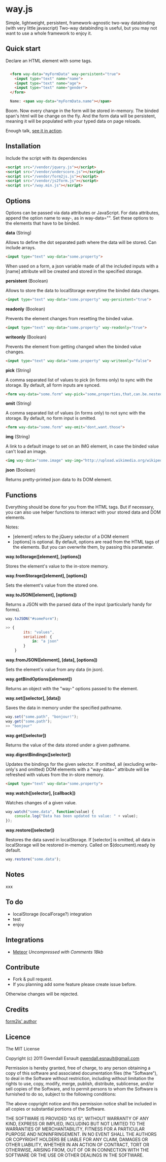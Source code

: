 way.js
======

Simple, lightweight, persistent, framework-agnostic two-way databinding (with very little javascript)
Two-way databinding is useful, but you may not want to use a whole framework to enjoy it.

## Quick start ##

Declare an HTML element with some tags.

```html

  <form way-data="myFormData" way-persistent="true">
  	<input type="text" name="name">
  	<input type="text" name="age">
  	<input type="text" name="gender">
  </form>

  Name: <span way-data="myFormData.name"></span>

```

Boom. Now every change in the form will be stored in-memory. The binded span's html will be change on the fly. And the form data will be persistent, meaning it will be populated with your typed data on page reloads.

Enough talk, [see it in action](https://github.com/maxatwork/form2js).


## Installation ##

Include the script with its dependencies

```html
<script src="/vendor/jquery.js"></script>
<script src="/vendor/underscore.js"></script>
<script src="/vendor/form2js.js"></script>
<script src="/vendor/js2form.js"></script>
<script src="/way.min.js"></script>
```

## Options ##

Options can be passed via data attributes or JavaScript. For data attributes, append the option name to way-, as in way-data="".
Set these options to the elements that have to be binded.

**data** (String)

Allows to define the dot separated path where the data will be stored. Can include arrays.

```html
<input type="text" way-data="some.property">
```

When used on a form, a json variable made of all the included inputs with a [name] attribute will be created and stored in the specified storage.

**persistent** (Boolean)

Allows to store the data to localStorage everytime the binded data changes.

```html
<input type="text" way-data="some.property" way-persistent="true">
```

**readonly** (Boolean)

Prevents the element changes from resetting the binded value.

```html
<input type="text" way-data="some.property" way-readonly="true">
```

**writeonly** (Boolean)

Prevents the element from getting changed when the binded value changes.

```html
<input type="text" way-data="some.property" way-writeonly="false">
```

**pick** (String)

A comma separated list of values to pick (in forms only) to sync with the storage. By default, all form inputs are synced.

```html
<form way-data="some.form" way-pick="some,properties,that,can.be.nested">
```

**omit** (String)

A comma separated list of values (in forms only) to not sync with the storage. By default, no form input is omitted.

```html
<form way-data="some.form" way-omit="dont,want.those">
```

**img** (String)

A link to a default image to set on an IMG element, in case the binded value can't load an image.

```html
<img way-data="some.image" way-img="http://upload.wikimedia.org/wikipedia/en/a/a6/Bender_Rodriguez.png">
```

**json** (Boolean)

Returns pretty-printed json data to its DOM element.

<!--
- prettyprint (?)
-->

## Functions ##

Everything should be done for you from the HTML tags. But if necessary, you can also use helper functions to interact with your stored data and DOM elements. 


Notes: 
- [element] refers to the jQuery selector of a DOM element
- [options] is optional. By default, options are read from the HTML tags of the elements. But you can overwrite them, by passing this parameter.

**way.toStorage([element], [options])**

Stores the element's value to the in-store memory.

**way.fromStorage([element], [options])**

Sets the element's value from the stored one.

**way.toJSON([element], [options])**

Returns a JSON with the parsed data of the input (particularly handy for forms).

```javascript
way.toJSON("#someForm");

>> {
		its: "values",
		serialized: {
			in: "a json"
		}
	}
```

**way.fromJSON([element], [data], [options])**

Sets the element's value from any data (in json).

**way.getBindOptions([element])**

Returns an object with the "way-" options passed to the element.

**way.set([selector], [data])**

Saves the data in memory under the specified pathname.

```javascript
way.set("some.path", "bonjour!");
way.get("some.path");
>> "bonjour"
```

**way.get([selector])**

Returns the value of the data stored under a given pathname.

**way.digestBindings([selector])**

Updates the bindings for the given selector. If omitted, all (excluding write-only's and omitted) DOM elements with a "way-data=" attribute will be refreshed with values from the in-store memory.

```html
<input type="text" way-data="some.property">
```
**way.watch([selector], [callback])**

Watches changes of a given value.

```javascript
way.watch("some.data", function(value) {
	console.log("Data has been updated to value: " + value);
});
```
**way.restore([selector])**

Restores the data saved in localStorage. If [selector] is omitted, all data in localStorage will be restored in-memory. Called on $(document).ready by default.

```javascript
way.restore("some.data");
```

## Notes ##

xxx

## To do ##

- localStorage (localForage?) integration
- test
- enjoy

## Integrations ##

* [Meteor](https://raw.github.com/epeli/underscore.string/master/lib/underscore.string.js) *Uncompressed with Comments 18kb*

## Contribute ##

* Fork & pull request.
* If you planning add some feature please create issue before.

Otherwise changes will be rejected.

## Credits ##

[form2js' author](https://github.com/maxatwork/form2js)

## Licence ##

The MIT License

Copyright (c) 2011 Gwendall Esnault gwendall.esnault@gmail.com

Permission is hereby granted, free of charge, to any person obtaining a copy
of this software and associated documentation files (the "Software"), to deal
in the Software without restriction, including without limitation the rights
to use, copy, modify, merge, publish, distribute, sublicense, and/or sell
copies of the Software, and to permit persons to whom the Software is
furnished to do so, subject to the following conditions:

The above copyright notice and this permission notice shall be included in
all copies or substantial portions of the Software.

THE SOFTWARE IS PROVIDED "AS IS", WITHOUT WARRANTY OF ANY KIND, EXPRESS OR
IMPLIED, INCLUDING BUT NOT LIMITED TO THE WARRANTIES OF MERCHANTABILITY,
FITNESS FOR A PARTICULAR PURPOSE AND NONINFRINGEMENT. IN NO EVENT SHALL THE
AUTHORS OR COPYRIGHT HOLDERS BE LIABLE FOR ANY CLAIM, DAMAGES OR OTHER
LIABILITY, WHETHER IN AN ACTION OF CONTRACT, TORT OR OTHERWISE, ARISING FROM,
OUT OF OR IN CONNECTION WITH THE SOFTWARE OR THE USE OR OTHER DEALINGS IN
THE SOFTWARE.
